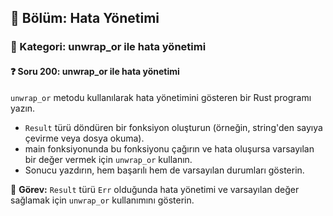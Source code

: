 ## 📘 Bölüm: Hata Yönetimi
### 🔹 Kategori: unwrap_or ile hata yönetimi
#### ❓ Soru 200: unwrap_or ile hata yönetimi

`unwrap_or` metodu kullanılarak hata yönetimini gösteren bir Rust programı yazın.

- `Result` türü döndüren bir fonksiyon oluşturun (örneğin, string'den sayıya çevirme veya dosya okuma).
- main fonksiyonunda bu fonksiyonu çağırın ve hata oluşursa varsayılan bir değer vermek için `unwrap_or` kullanın.
- Sonucu yazdırın, hem başarılı hem de varsayılan durumları gösterin.

🔧 **Görev:** `Result` türü `Err` olduğunda hata yönetimi ve varsayılan değer sağlamak için `unwrap_or` kullanımını gösterin.
